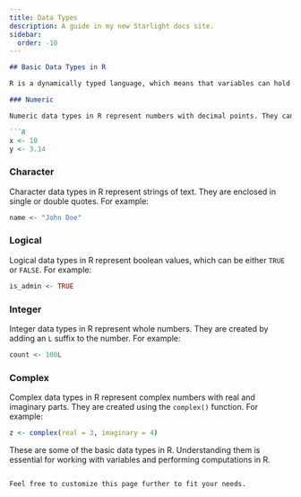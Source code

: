 ```yaml
---
title: Data Types
description: A guide in my new Starlight docs site.
sidebar:
  order: -10
---
```

```markdown
## Basic Data Types in R

R is a dynamically typed language, which means that variables can hold values of different types. Here are some of the basic data types in R:

### Numeric

Numeric data types in R represent numbers with decimal points. They can be either integers or floating-point numbers. For example:

```R
x <- 10
y <- 3.14
```

### Character

Character data types in R represent strings of text. They are enclosed in single or double quotes. For example:

```R
name <- "John Doe"
```

### Logical

Logical data types in R represent boolean values, which can be either `TRUE` or `FALSE`. For example:

```R
is_admin <- TRUE
```

### Integer

Integer data types in R represent whole numbers. They are created by adding an `L` suffix to the number. For example:

```R
count <- 100L
```

### Complex

Complex data types in R represent complex numbers with real and imaginary parts. They are created using the `complex()` function. For example:

```R
z <- complex(real = 3, imaginary = 4)
```

These are some of the basic data types in R. Understanding them is essential for working with variables and performing computations in R.
```

Feel free to customize this page further to fit your needs.
